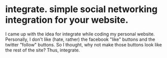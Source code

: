 integrate. simple social networking integration for your website.
=========

I came up with the idea for integrate while coding my personal website.
Personally, I don't like (hate, rather) the facebook "like" buttons and the twitter "follow" buttons. So I thought, why not make those buttons look like the rest of the site? Thus, integrate.
